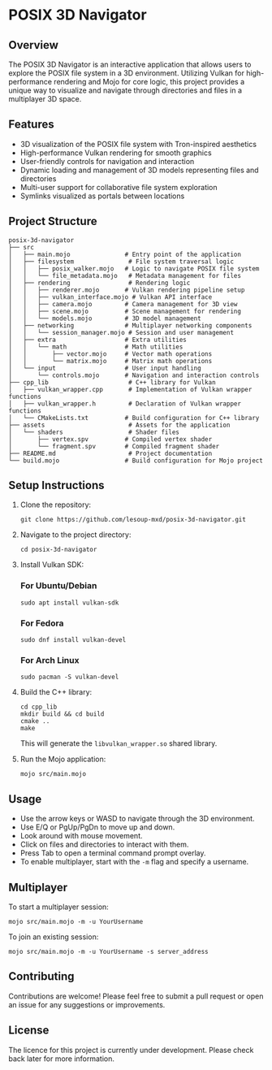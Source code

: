 # POSIX 3D Navigator

## Overview

The POSIX 3D Navigator is an interactive application that allows users to explore the POSIX file system in a 3D environment. Utilizing Vulkan for high-performance rendering and Mojo for core logic, this project provides a unique way to visualize and navigate through directories and files in a multiplayer 3D space.

## Features

- 3D visualization of the POSIX file system with Tron-inspired aesthetics
- High-performance Vulkan rendering for smooth graphics
- User-friendly controls for navigation and interaction
- Dynamic loading and management of 3D models representing files and directories
- Multi-user support for collaborative file system exploration
- Symlinks visualized as portals between locations

## Project Structure

``` $
posix-3d-navigator
├── src
│   ├── main.mojo               # Entry point of the application
│   ├── filesystem               # File system traversal logic
│   │   ├── posix_walker.mojo   # Logic to navigate POSIX file system
│   │   └── file_metadata.mojo   # Metadata management for files
│   ├── rendering                # Rendering logic
│   │   ├── renderer.mojo       # Vulkan rendering pipeline setup
│   │   ├── vulkan_interface.mojo # Vulkan API interface
│   │   ├── camera.mojo         # Camera management for 3D view
│   │   ├── scene.mojo          # Scene management for rendering
│   │   └── models.mojo         # 3D model management
│   ├── networking              # Multiplayer networking components
│   │   └── session_manager.mojo # Session and user management
│   ├── extra                   # Extra utilities
│   │   └── math                # Math utilities
│   │       ├── vector.mojo     # Vector math operations
│   │       └── matrix.mojo     # Matrix math operations
│   └── input                   # User input handling
│       └── controls.mojo       # Navigation and interaction controls
├── cpp_lib                      # C++ library for Vulkan
│   ├── vulkan_wrapper.cpp       # Implementation of Vulkan wrapper functions
│   ├── vulkan_wrapper.h         # Declaration of Vulkan wrapper functions
│   └── CMakeLists.txt          # Build configuration for C++ library
├── assets                       # Assets for the application
│   └── shaders                  # Shader files
│       ├── vertex.spv          # Compiled vertex shader
│       └── fragment.spv        # Compiled fragment shader
├── README.md                    # Project documentation
└── build.mojo                  # Build configuration for Mojo project
```

## Setup Instructions

1. Clone the repository:

   ``` $
   git clone https://github.com/lesoup-mxd/posix-3d-navigator.git
   ```

2. Navigate to the project directory:

   ``` $
   cd posix-3d-navigator
   ```

3. Install Vulkan SDK:

   ### For Ubuntu/Debian

   ``` $
   sudo apt install vulkan-sdk
   ```

   ### For Fedora

   ``` $
   sudo dnf install vulkan-devel
   ```

   ### For Arch Linux

   ``` $
   sudo pacman -S vulkan-devel
   ```

4. Build the C++ library:

   ``` $
   cd cpp_lib
   mkdir build && cd build
   cmake ..
   make
   ```

   This will generate the `libvulkan_wrapper.so` shared library.
5. Run the Mojo application:

   ``` $
   mojo src/main.mojo
   ```

## Usage

- Use the arrow keys or WASD to navigate through the 3D environment.
- Use E/Q or PgUp/PgDn to move up and down.
- Look around with mouse movement.
- Click on files and directories to interact with them.
- Press Tab to open a terminal command prompt overlay.
- To enable multiplayer, start with the `-m` flag and specify a username.

## Multiplayer

To start a multiplayer session:

``` $
mojo src/main.mojo -m -u YourUsername
```

To join an existing session:

``` $
mojo src/main.mojo -m -u YourUsername -s server_address
```

## Contributing

Contributions are welcome! Please feel free to submit a pull request or open an issue for any suggestions or improvements.

## License

The licence for this project is currently under development. Please check back later for more information.
